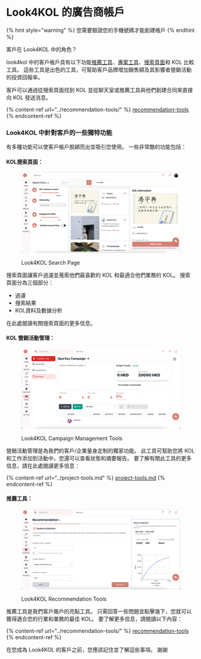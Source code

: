 # Look4KOL 的廣告商帳戶

{% hint style="warning" %}
您需要驗證您的手機號碼才能創建帳戶
{% endhint %}

客戶在 Look4KOL 中的角色？

look4kol 中的客戶帳戶具有以下功能[推薦工具](../recommendation-tools/the-need-for-a-recommendation-tool.md)、[專案工具](../project-tools.md)、[搜索頁面](customer-account.md#kol-search-page)和 KOL 比較工具。 這些工具是出色的工具，可幫助客戶品牌增加銷售額及其影響者營銷活動的投資回報率。

客戶可以通過從搜索頁面找到 KOL 並從聊天室或推薦工具與他們創建合同來直接向 KOL 發送消息。

{% content-ref url="../recommendation-tools/" %}
[recommendation-tools](../recommendation-tools/)
{% endcontent-ref %}

### Look4KOL 中針對客戶的一些獨特功能

有多種功能可以使客戶帳戶脫穎而出並吸引您使用。 一些非常酷的功能包括：

#### KOL搜索頁面：&#x20;

<figure><img src="../../.gitbook/assets/Screenshot 2023-03-29 at 1.20.21 PM.png" alt=""><figcaption><p>Look4KOL Search Page</p></figcaption></figure>

搜索頁面讓客戶過濾並蒐索他們最喜歡的 KOL 和最適合他們業務的 KOL。 搜索頁面分為三個部分：

* 過濾
* 搜索結果
* KOL資料及數據分析

在此處閱讀有關搜索頁面的更多信息。

#### KOL 營銷活動管理：

<figure><img src="../../.gitbook/assets/Screenshot 2023-03-29 at 1.34.40 PM.png" alt=""><figcaption><p>Look4KOL Campaign Management Tools</p></figcaption></figure>

營銷活動管理是為我們的客戶/企業量身定制的獨家功能。 此工具可幫助您將 KOL 和工作添加到活動中，您還可以查看狀態和摘要報告。 要了解有關此工具的更多信息，請在此處閱讀更多信息：

{% content-ref url="../project-tools.md" %}
[project-tools.md](../project-tools.md)
{% endcontent-ref %}

#### 推薦工具：

<figure><img src="../../.gitbook/assets/Screenshot 2023-03-29 at 1.59.44 PM.png" alt=""><figcaption><p>Look4KOL Recommendation Tools</p></figcaption></figure>

推薦工具是我們客戶賬戶的亮點工具。 只需回答一些問題並點擊幾下，您就可以獲得適合您的行業和業務的最佳 KOL。 要了解更多信息，請閱讀以下內容：

{% content-ref url="../recommendation-tools/" %}
[recommendation-tools](../recommendation-tools/)
{% endcontent-ref %}

在您成為 Look4KOL 的客戶之前，您應該記住並了解這些事項。 謝謝
